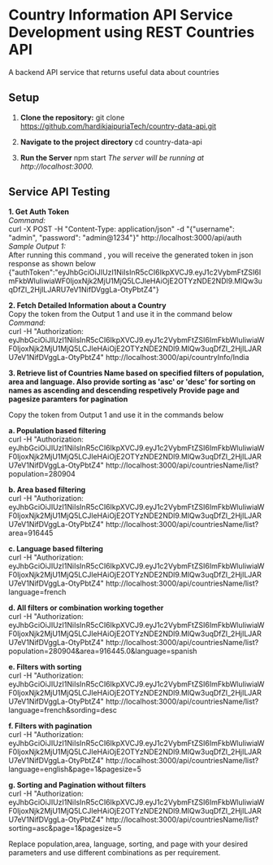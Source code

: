 # Country Information API Service Development using REST Countries API
A backend API service that returns useful data about countries

## Setup

1. **Clone the repository:**
   git clone https://github.com/hardikjaipuriaTech/country-data-api.git

2. **Navigate to the project directory**
   cd country-data-api

3. **Run the Server**
   npm start
_The server will be running at http://localhost:3000._

## Service API Testing

**1. Get Auth Token** <br/>
_Command:_ <br/>
curl -X POST -H "Content-Type: application/json" -d "{\"username\": \"admin\", \"password\": \"admin@1234\"}" http://localhost:3000/api/auth <br/>
_Sample Output 1:_ <br/>
After running this command , you will receive the generated token in json response as shown below
   {"authToken":"eyJhbGciOiJIUzI1NiIsInR5cCI6IkpXVCJ9.eyJ1c2VybmFtZSI6ImFkbWluIiwiaWF0IjoxNjk2MjU1MjQ5LCJleHAiOjE2OTYzNDE2NDl9.MlQw3uqDfZl_2HjILJARU7eV1NifDVggLa-OtyPbtZ4"} <br/>


**2. Fetch Detailed Information about a Country** <br/>
Copy the token from the Output 1 and use it in the command below <br/>
_Command:_ <br/>
curl -H "Authorization: eyJhbGciOiJIUzI1NiIsInR5cCI6IkpXVCJ9.eyJ1c2VybmFtZSI6ImFkbWluIiwiaWF0IjoxNjk2MjU1MjQ5LCJleHAiOjE2OTYzNDE2NDl9.MlQw3uqDfZl_2HjILJARU7eV1NifDVggLa-OtyPbtZ4" http://localhost:3000/api/countryInfo/India <br/>

**3. Retrieve list of Countries Name based on specified filters of population, area and language.
Also provide sorting as 'asc' or 'desc' for sorting on names as ascending and descending respetively
Provide page and pagesize paramters for pagination** <br/>

Copy the token from Output 1 and use it in the commands below <br/>

**a.  Population based filtering** <br/>
curl -H "Authorization: eyJhbGciOiJIUzI1NiIsInR5cCI6IkpXVCJ9.eyJ1c2VybmFtZSI6ImFkbWluIiwiaWF0IjoxNjk2MjU1MjQ5LCJleHAiOjE2OTYzNDE2NDl9.MlQw3uqDfZl_2HjILJARU7eV1NifDVggLa-OtyPbtZ4" http://localhost:3000/api/countriesName/list?population=280904 <br/>

**b. Area based filtering** <br/>
curl -H "Authorization: eyJhbGciOiJIUzI1NiIsInR5cCI6IkpXVCJ9.eyJ1c2VybmFtZSI6ImFkbWluIiwiaWF0IjoxNjk2MjU1MjQ5LCJleHAiOjE2OTYzNDE2NDl9.MlQw3uqDfZl_2HjILJARU7eV1NifDVggLa-OtyPbtZ4" http://localhost:3000/api/countriesName/list?area=916445 <br/>

**c. Language based filtering** <br/>
curl -H "Authorization: eyJhbGciOiJIUzI1NiIsInR5cCI6IkpXVCJ9.eyJ1c2VybmFtZSI6ImFkbWluIiwiaWF0IjoxNjk2MjU1MjQ5LCJleHAiOjE2OTYzNDE2NDl9.MlQw3uqDfZl_2HjILJARU7eV1NifDVggLa-OtyPbtZ4" http://localhost:3000/api/countriesName/list?language=french <br/>

**d. All filters or combination working together** <br/>
curl -H "Authorization: eyJhbGciOiJIUzI1NiIsInR5cCI6IkpXVCJ9.eyJ1c2VybmFtZSI6ImFkbWluIiwiaWF0IjoxNjk2MjU1MjQ5LCJleHAiOjE2OTYzNDE2NDl9.MlQw3uqDfZl_2HjILJARU7eV1NifDVggLa-OtyPbtZ4" http://localhost:3000/api/countriesName/list?population=280904&area=916445.0&language=spanish <br/>

**e. Filters with sorting** <br/>
curl -H "Authorization: eyJhbGciOiJIUzI1NiIsInR5cCI6IkpXVCJ9.eyJ1c2VybmFtZSI6ImFkbWluIiwiaWF0IjoxNjk2MjU1MjQ5LCJleHAiOjE2OTYzNDE2NDl9.MlQw3uqDfZl_2HjILJARU7eV1NifDVggLa-OtyPbtZ4" http://localhost:3000/api/countriesName/list?language=french&sording=desc <br/>

**f. Filters with pagination** <br/>
curl -H "Authorization: eyJhbGciOiJIUzI1NiIsInR5cCI6IkpXVCJ9.eyJ1c2VybmFtZSI6ImFkbWluIiwiaWF0IjoxNjk2MjU1MjQ5LCJleHAiOjE2OTYzNDE2NDl9.MlQw3uqDfZl_2HjILJARU7eV1NifDVggLa-OtyPbtZ4" http://localhost:3000/api/countriesName/list?language=english&page=1&pagesize=5 <br/>

**g. Sorting and Pagination without filters** <br/>
curl -H "Authorization: eyJhbGciOiJIUzI1NiIsInR5cCI6IkpXVCJ9.eyJ1c2VybmFtZSI6ImFkbWluIiwiaWF0IjoxNjk2MjU1MjQ5LCJleHAiOjE2OTYzNDE2NDl9.MlQw3uqDfZl_2HjILJARU7eV1NifDVggLa-OtyPbtZ4" http://localhost:3000/api/countriesName/list?sorting=asc&page=1&pagesize=5 <br/>

Replace population,area, language, sorting, and page with your desired parameters and use different combinations as per requirement.



